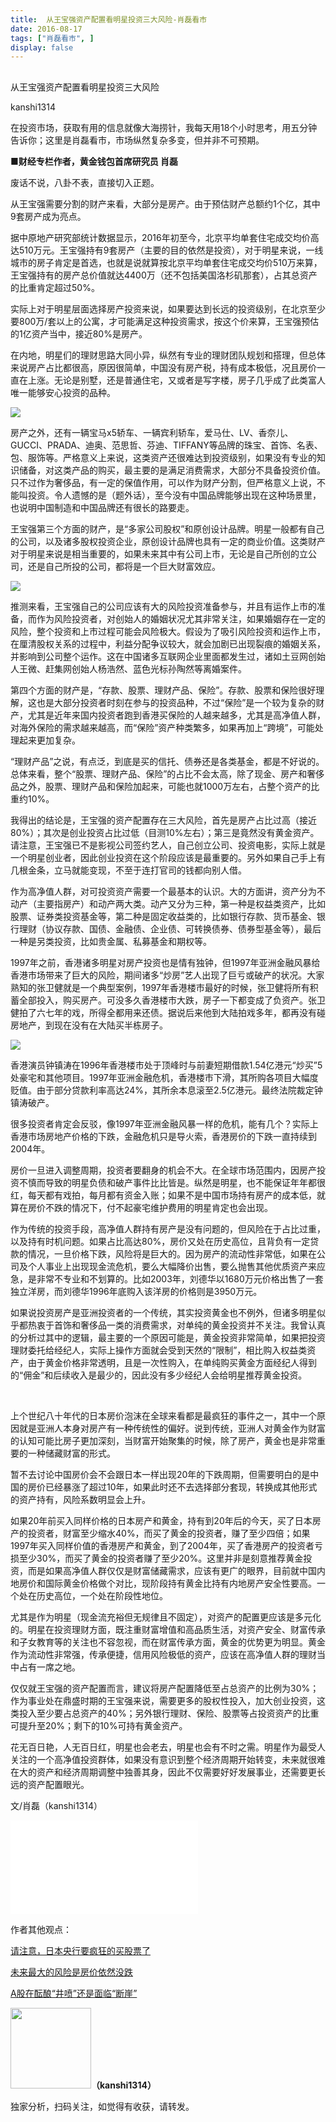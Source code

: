 ```yaml
---
title:  从王宝强资产配置看明星投资三大风险-肖磊看市
date: 2016-08-17
tags: ["肖磊看市", ]
display: false
---
```



## 



从王宝强资产配置看明星投资三大风险




kanshi1314




在投资市场，获取有用的信息就像大海捞针，我每天用18个小时思考，用五分钟告诉你；这里是肖磊看市，市场纵然复杂多变，但并非不可预期。


<a name="OLE_LINK14"></a>**■财经专栏作者，黄金钱包首席研究员 肖磊**



废话不说，八卦不表，直接切入正题。



从王宝强需要分割的财产来看，大部分是房产。由于预估财产总额约1个亿，其中9套房产成为亮点。

据中原地产研究部统计数据显示，2016年初至今，北京平均单套住宅成交均价高达510万元。王宝强持有9套房产（主要的目的依然是投资），对于明星来说，一线城市的房子肯定是首选，也就是说就算按北京平均单套住宅成交均价510万来算，王宝强持有的房产总价值就达4400万（还不包括美国洛杉矶那套），占其总资产的比重肯定超过50%。



实际上对于明星层面选择房产投资来说，如果要达到长远的投资级别，在北京至少要800万/套以上的公寓，才可能满足这种投资需求，按这个价来算，王宝强预估的1亿资产当中，接近80%是房产。



在内地，明星们的理财思路大同小异，纵然有专业的理财团队规划和搭理，但总体来说房产占比都很高，原因很简单，中国没有房产税，持有成本极低，况且房价一直在上涨。无论是别墅，还是普通住宅，又或者是写字楼，房子几乎成了此类富人唯一能够安心投资的品种。

<img data-s="300,640" data-type="jpeg" src="http://mmbiz.qpic.cn/mmbiz_jpg/rIYcHn0KrPSCXmjIaRwicrmiat1AiaJjtVHM6ibicUPvcbRrZ5mR0iamo39cEiatLDvuKEr6wrwoKMlmEEjgDdEJ6feTQ/0?wx_fmt=jpeg" data-ratio="0.75" data-w=""/>

房产之外，还有一辆宝马x5轿车、一辆宾利轿车，爱马仕、LV、香奈儿、GUCCI、PRADA、迪奥、范思哲、芬迪、TIFFANY等品牌的珠宝、首饰、名表、包、服饰等。严格意义上来说，这类资产还很难达到投资级别，如果没有专业的知识储备，对这类产品的购买，最主要的是满足消费需求，大部分不具备投资价值。只不过作为奢侈品，有一定的保值作用，可以作为财产分割，但严格意义上说，不能叫投资。令人遗憾的是（题外话），至今没有中国品牌能够出现在这种场景里，也说明中国制造和中国品牌还有很长的路要走。



王宝强第三个方面的财产，是“多家公司股权”和原创设计品牌。明星一般都有自己的公司，以及诸多股权投资企业，原创设计品牌也具有一定的商业价值。这类财产对于明星来说是相当重要的，如果未来其中有公司上市，无论是自己所创的立公司，还是自己所投的公司，都将是一个巨大财富效应。

<img data-s="300,640" data-type="png" src="http://mmbiz.qpic.cn/mmbiz_png/rIYcHn0KrPSCXmjIaRwicrmiat1AiaJjtVHJickEGGnMRia3FfRSJc6W7HmaOOe6ZPej0XA8iatKnAg4iaiaAJ9GLjiaGFg/0?wx_fmt=png" data-ratio="0.47334754797441364" data-w="469"/>

推测来看，王宝强自己的公司应该有大的风险投资准备参与，并且有运作上市的准备，而作为风险投资者，对创始人的婚姻状况尤其非常关注，如果婚姻存在一定的风险，整个投资和上市过程可能会风险极大。假设为了吸引风险投资和运作上市，在厘清股权关系的过程中，利益分配争议较大，就会加剧已出现裂痕的婚姻关系，并影响到公司整个运作。这在中国诸多互联网企业里面都发生过，诸如土豆网创始人王微、赶集网创始人杨浩然、蓝色光标孙陶然等离婚案件。



第四个方面的财产是，“存款、股票、理财产品、保险”。存款、股票和保险很好理解，这也是大部分投资者时刻在参与的投资品种，不过“保险”是一个较为复杂的财产，尤其是近年来国内投资者跑到香港买保险的人越来越多，尤其是高净值人群，对海外保险的需求越来越高，而“保险”资产种类繁多，如果再加上“跨境”，可能处理起来更加复杂。



“理财产品”之说，有点泛，到底是买的信托、债券还是各类基金，都是不好说的。总体来看，整个“股票、理财产品、保险”的占比不会太高，除了现金、房产和奢侈品之外，股票、理财产品和保险加起来，可能也就1000万左右，占整个资产的比重约10%。



我得出的结论是，王宝强的资产配置存在三大风险，首先是房产占比过高（接近80%）；其次是创业投资占比过低（目测10%左右）；第三是竟然没有黄金资产。请注意，王宝强已不是影视公司签约艺人，自己创立公司、投资电影，实际上就是一个明星创业者，因此创业投资在这个阶段应该是最重要的。另外如果自己手上有几根金条，立马就能变现，不至于连打官司的钱都向别人借。



作为高净值人群，对可投资资产需要一个最基本的认识。大的方面讲，资产分为不动产（主要指房产）和动产两大类。动产又分为三种，第一种是权益类资产，比如股票、证券类投资基金等，第二种是固定收益类的，比如银行存款、货币基金、银行理财（协议存款、国债、金融债、企业债、可转换债券、债券型基金等），最后一种是另类投资，比如贵金属、私募基金和期权等。



1997年之前，香港诸多明星对房产投资也是情有独钟，但1997年亚洲金融风暴给香港市场带来了巨大的风险，期间诸多“炒房”艺人出现了巨亏或破产的状况。大家熟知的张卫健就是一个典型案例，1997年香港楼市最好的时候，张卫健将所有积蓄全部投入，购买房产。可没多久香港楼市大跌，房子一下都变成了负资产。张卫健拍了六七年的戏，所得全都用来还债。据说后来他到大陆拍戏多年，都再没有碰房地产，到现在没有在大陆买半栋房子。

<img data-type="gif" src="http://mmbiz.qpic.cn/mmbiz_png/rIYcHn0KrPSCXmjIaRwicrmiat1AiaJjtVHf8nibcPoJdibsUqheF7pdm78htHJsRhKnIoE3HMibsoTHs8AMV1Hp4evg/0?wx_fmt=gif" data-ratio="0.42805755395683454" data-w=""/>

香港演员钟镇涛在1996年香港楼市处于顶峰时与前妻短期借款1.54亿港元“炒买”5处豪宅和其他项目。1997年亚洲金融危机，香港楼市下滑，其所购各项目大幅度贬值。由于部分贷款利率高达24%，其所余本息滚至2.5亿港元。最终法院裁定钟镇涛破产。



很多投资者肯定会反驳，像1997年亚洲金融风暴一样的危机，能有几个？实际上香港市场房地产价格的下跌，金融危机只是导火索，香港房价的下跌一直持续到2004年。



房价一旦进入调整周期，投资者要翻身的机会不大。在全球市场范围内，因房产投资不慎而导致的明星负债和破产事件比比皆是。纵然是明星，也不能保证年年都很红，每天都有戏拍，每月都有资金入账；如果不是中国市场持有房产的成本低，就算在房价不跌的情况下，付不起豪宅维护费用的明星肯定也会出现。



作为传统的投资手段，高净值人群持有房产是没有问题的，但风险在于占比过重，以及持有时机问题。如果占比高达80%，房价又处在历史高位，且背负有一定贷款的情况，一旦价格下跌，风险将是巨大的。因为房产的流动性非常低，如果在公司及个人事业上出现现金流危机，要么大幅降价出售，要么抛售其他优质资产来应急，是非常不专业和不划算的。比如2003年，刘德华以1680万元价格出售了一套独立洋房，而刘德华1996年底购入该洋房的价格则是3950万元。



如果说投资房产是亚洲投资者的一个传统，其实投资黄金也不例外，但诸多明星似乎都热衷于首饰和奢侈品一类的消费需求，对单纯的黄金投资并不关注。我曾认真的分析过其中的逻辑，最主要的一个原因可能是，黄金投资非常简单，如果把投资理财委托给经纪人，实际上操作方面就会受到天然的“限制”，相比购入权益类资产，由于黄金价格非常透明，且是一次性购入，在单纯购买黄金方面经纪人得到的“佣金”和后续收入是最少的，因此没有多少经纪人会给明星推荐黄金投资。

&nbsp;

上个世纪八十年代的日本房价泡沫在全球来看都是最疯狂的事件之一，其中一个原因就是亚洲人本身对房产有一种传统性的偏好。说到传统，亚洲人对黄金作为财富的认知可能比房子更加深刻，当财富开始聚集的时候，除了房产，黄金也是非常重要的一种储藏财富的形式。



暂不去讨论中国房价会不会跟日本一样出现20年的下跌周期，但需要明白的是中国的房价已经暴涨了超过10年，如果此时还不去选择部分套现，转换成其他形式的资产持有，风险系数明显会上升。



如果20年前买入同样价格的日本房产和黄金，持有到20年后的今天，买了日本房产的投资者，财富至少缩水40%，而买了黄金的投资者，赚了至少四倍；如果1997年买入同样价值的香港房产和黄金，到了2004年，买了香港房产的投资者亏损至少30%，而买了黄金的投资者赚了至少20%。这里并非是刻意推荐黄金投资，而是如果高净值人群仅仅是财富储藏需求，应该有更广的眼界，目前就中国内地房价和国际黄金价格做个对比，现阶段持有黄金比持有内地房产安全性要高。一个处在历史高位，一个处在阶段性地位。



尤其是作为明星（现金流充裕但无规律且不固定），对资产的配置更应该是多元化的。明星在投资理财方面，既注重财富增值和高品质生活，对资产安全、财富传承和子女教育等的关注也不容忽视，而在财富传承方面，黄金的优势更为明显。黄金作为流动性非常强，传承便捷，信用风险极低的资产，应该在高净值人群的理财当中占有一席之地。



仅仅就王宝强的资产配置而言，建议将房产配置降低至占总资产的比例为30%；作为事业处在鼎盛时期的王宝强来说，需要更多的股权性投入，加大创业投资，这类投入至少要占总资产的40%；另外银行理财、保险、股票等占投资资产的比重可提升至20%；剩下的10%可持有黄金资产。

<font face="宋体">花无百日艳，人无百日红，明星也会老去，明星也会有不时之需。明星作为最受人关注的一个高净值投资群体，如果没有意识到整个经济周期开始转变，未来就很难在大的资产和经济周期调整中独善其身，因此不仅需要好好发展事业，还需要更长远的资产配置眼光。</font>

文/肖磊（kanshi1314）



<iframe scrolling="no" frameborder="0" class="vote_iframe js_editor_vote_card" data-display-style="height: 280px;" data-display-src="/cgi-bin/readtemplate?t=vote/vote-new_tmpl&amp;__biz=MjM5MDU4MjY2MA==&amp;supervoteid=4460088&amp;token=532748891&amp;lang=zh_CN" src="/mp/newappmsgvote?action=show&amp;__biz=MjM5MDU4MjY2MA==&amp;supervoteid=4460088#wechat_redirect" data-supervoteid="4460088" allowfullscreen=""></iframe>



作者其他观点：



[请注意，日本央行要疯狂的买股票了](http://mp.weixin.qq.com/s?__biz=MjM5MDU4MjY2MA==&amp;mid=2652854045&amp;idx=1&amp;sn=83848f3a32c915566039b696f809f89f&amp;scene=21#wechat_redirect)



[未来最大的风险是房价依然没跌](http://mp.weixin.qq.com/s?__biz=MjM5MDU4MjY2MA==&amp;mid=2652854036&amp;idx=1&amp;sn=7149f755e46f90244d419b8bcb1c31e2&amp;scene=21#wechat_redirect)



[A股在酝酿“井喷”还是面临“断崖”](http://mp.weixin.qq.com/s?__biz=MjM5MDU4MjY2MA==&amp;mid=2652854025&amp;idx=1&amp;sn=8f389bb4d5b2091cb64f79e46db1be9f&amp;scene=21#wechat_redirect)



<img data-s="300,640" data-type="png" data-ratio="1" data-w="129" width="129px" width="129px" src="http://mmbiz.qpic.cn/mmbiz/rIYcHn0KrPQ4nqiakSpAnZPNSBYdTtpdCELmtbN8iasCKX0AXDKwVJIq1gWcaGVbdt83BgU9ibs9W4vKo34H3ZOBw/640?" style="box-sizing: border-box !important; word-wrap: break-word !important; visibility: visible !important; width: 129px !important;"/>**（kanshi1314）**

 独家分析，扫码关注，如觉得有收获，请转发。

&nbsp;

&nbsp;

&nbsp;

&nbsp;